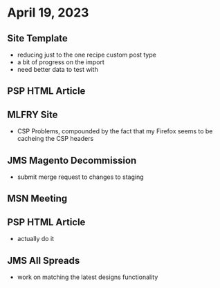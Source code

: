 # April 19, 2023

## Site Template
- reducing just to the one recipe custom post type
- a bit of progress on the import
- need better data to test with

## PSP HTML Article

## MLFRY Site
- CSP Problems, compounded by the fact that my Firefox seems to be cacheing the CSP headers

## JMS Magento Decommission
- submit merge request to changes to staging

## MSN Meeting

## PSP HTML Article
- actually do it

## JMS All Spreads
- work on matching the latest designs functionality